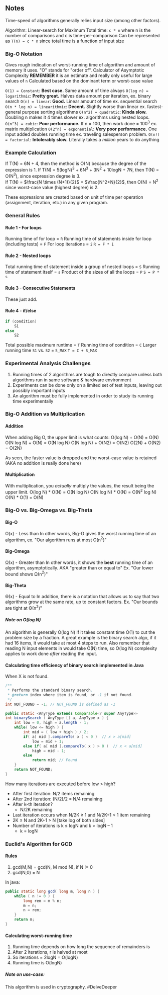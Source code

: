 
## Notes

Time-speed of algorithms generally relies input size (among other factors).

Algorithm: Linear-search for Maximum
Total time: `c * n` where n is the number of comparisons and c is time-per-comparison
Can be represented as `T(n) = c * n` since total time is a function of input size

### Big-O Notation

Gives rough indication of worst-running time of algorithm and amount of memory it uses.
"O" stands for "order of".
Calculator of Asymptotic Complexity
**REMEMBER** it is an estimate and really only useful for large values of `n` 
Calculated based on the dominant term or worst-case value

`O(1) = Constant`: **Best case.** Same amount of time always
`O(log n) = logarithmic`: **Pretty great.** Halves data amount per iteration, ex. binary search
`O(n) = linear`: **Good.** Linear amount of time ex. sequential search
`O(n * log n) = linearithmic`: **Decent.** Slightly worse than linear ex. fastest-general purpose sorting algorithms
`O(n^2) = quadratic`: **Kinda slow.** Doubling n makes it 4 times slower ex. algorithms using nested loops.
`O(n^3) = cubic`: **Poor performance.** If n = 100, then work done = $100^3$ ex. matrix multiplication
`O(2^n) = exponential`: **Very poor performance.** One input added doubles running time ex. traveling salesperson problem.
`O(n!) = factorial`: **Intolerably slow.** Literally takes a *million* years to do anything

### Example Calculation

If T(N) = 6N + 4, then the method is O(N) because the degree of the expression is 1.
If T(N) = 5(logN)$^3$ + 6N$^3$ + 3N$^2$ + 10logN + 7N, then T(N) = O(N$^3$), since expression degree is 3.   
If T(N) = $\frac{N \times (N+1)}{2}$ = $\frac{N^2+N}{2}$, then O(N) = N$^2$ since worst-case value (highest degree) is 2.

These expressions are created based on unit of time per operation (assignment, iteration, etc.) in any given program.

### General Rules

#### Rule 1 - For loops
Running time of for loop = `R`
Running time of statements inside for loop (including tests) = `F`
For loop iterations = `i`
`R = F * i`

#### Rule 2 - Nested loops
Total running time of statement inside a group of nested loops = `S`
Running time of statement itself = `s`
Product of the sizes of all the loops = `P`
`S = P * s`

#### Rule 3 - Consecutive Statements
These just add.

#### Rule 4 - if/else
```c
if (condition)
	S1
else
	S2
```
Total possible maximum runtime = `T`
Running time of condition = `C`
Larger running time `S1` vs. `S2` = `S_MAX` 
`T = C + S_MAX`

### Experimental Analysis Challenges

1. Running times of 2 algorithms are tough to directly compare unless both algorithms run in same software & hardware environment
2.  Experiments can be done only on a limited set of test inputs, leaving out possibly important inputs
3. An algorithm must be fully implemented in order to study its running time experimentally

### Big-O Addition vs Multiplication

#### Addition
When adding Big O, the upper limit is what counts:
O(log N) + O(N) = O(N) 
O(N log N) + O(N) = O(N log N)
O(N log N) + O(N2) = O(N2)
O(2N) + O(N2) = O(2N)

As seen, the faster value is dropped and the worst-case value is retained (AKA no addition is really done here)
#### Multiplication
With multiplication, you *actually* multiply the values, the result being the upper limit.
O(log N) * O(N) = O(N log N)
O(N log N) * O(N) = O(N$^2$ log N)
O(N) * O(1) = O(N)

### Big-O vs. Big-Omega vs. Big-Theta

#### Big-O
O(x) - Less than
In other words, Big-O gives the worst running time of an algorithm, ex. "Our algorithm runs at most O(n$^2$)"

#### Big-Omega
Ω(x) - Greater than
In other words, it shows the **best** running time of an algorithm, asymptotically. AKA "greater than or equal to"
Ex. "Our lower bound shows Ω(n$^2$)"

#### Big-Theta
Θ(x) - Equal to
In addition, there is a notation that allows us to say that two algorithms grow at the same rate, up to constant factors. Ex. "Our bounds are tight at Θ(n$^2$)"

##### Note on O(log N)
An algorithm is generally O(log N) if it takes constant time O(1) to cut the problem size by a fraction. A great example is the binary search algo, if it had 16 items, it would take at most 4 steps to run.
Also remember that reading N input elements in would take O(N) time, so O(log N) complexity applies to work done *after* reading the input.

#### Calculating time efficiency of binary search implemented in Java
When X is not found.

```java
/**
 * Performs the standard binary search.
 * @return index where item is found, or -1 if not found.
 */
int NOT_FOUND = -1; // NOT_FOUND is defined as -1

public static <AnyType extends Comparable<? super AnyType>>
int binarySearch ( AnyType [] a, AnyType x ) {
	int low = 0, high = a.length - 1;
	while( low <= high ) {
		int mid = ( low + high ) / 2;
		if( a[ mid ].compareTo( x ) < 0 )  // x > a[mid]
			low = mid + 1;
	    else if( a[ mid ].compareTo( x ) > 0 )  // x < a[mid]
		    high = mid - 1;
	    else
	        return mid; // Found
	}
	return NOT_FOUND; 
}
```

How many iterations are executed before low > high?
- After first iteration: N/2 items remaining
- After 2nd iteration: (N/2)/2 = N/4 remaining
- After k-th iteration?
    - N/2K remaining
- Last iteration occurs when N/2K ≥ 1 and N/2K+1 < 1 item remaining
- 2K ≤ N and 2K+1 > N [take log of both sides]
- Number of iterations is k ≤ logN and k > logN – 1
    - k = logN

### Euclid's Algorithm for GCD

#### Rules
1. gcd(M,N) = gcd(N, M mod N), if N != 0
2. gcd(N,0) = N

In java:
```java
public static long gcd( long m, long n ) {
	while ( n != 0 ) {
		long rem = m % n;
		m = n;
		n = rem;
	}
	return m;
}	
```

#### Calculating worst-running time
1. Running time depends on how long the sequence of remainders is
2. After 2 iterations, r is halved at most
3. So iterations = 2logN = O(logN)
4. Running time is O(logN)

##### Note on use-case:
This algorithm is used in cryptography. #DelveDeeper


